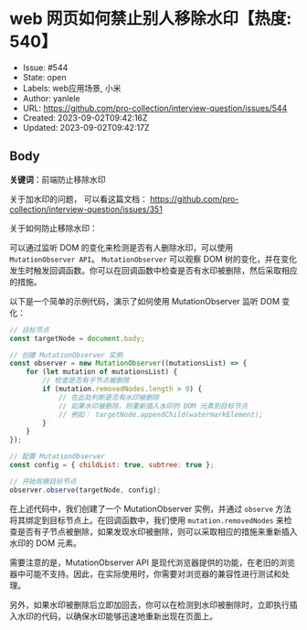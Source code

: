 # web 网页如何禁止别人移除水印【热度: 540】

- Issue: #544
- State: open
- Labels: web应用场景, 小米
- Author: yanlele
- URL: https://github.com/pro-collection/interview-question/issues/544
- Created: 2023-09-02T09:42:16Z
- Updated: 2023-09-02T09:42:17Z

## Body

**关键词**：前端防止移除水印

关于加水印的问题， 可以看这篇文档： https://github.com/pro-collection/interview-question/issues/351

关于如何防止移除水印：

可以通过监听 DOM 的变化来检测是否有人删除水印，可以使用 `MutationObserver API`。
`MutationObserver` 可以观察 DOM 树的变化，并在变化发生时触发回调函数。你可以在回调函数中检查是否有水印被删除，然后采取相应的措施。

以下是一个简单的示例代码，演示了如何使用 MutationObserver 监听 DOM 变化：

```javascript
// 目标节点
const targetNode = document.body;

// 创建 MutationObserver 实例
const observer = new MutationObserver((mutationsList) => {
    for (let mutation of mutationsList) {
        // 检查是否有子节点被删除
        if (mutation.removedNodes.length > 0) {
            // 在此处判断是否有水印被删除
            // 如果水印被删除，则重新插入水印的 DOM 元素到目标节点
            // 例如： targetNode.appendChild(watermarkElement);
        }
    }
});

// 配置 MutationObserver
const config = { childList: true, subtree: true };

// 开始观察目标节点
observer.observe(targetNode, config);
```

在上述代码中，我们创建了一个 MutationObserver 实例，并通过 `observe` 方法将其绑定到目标节点上。在回调函数中，我们使用 `mutation.removedNodes` 来检查是否有子节点被删除，如果发现水印被删除，则可以采取相应的措施来重新插入水印的 DOM 元素。

需要注意的是，MutationObserver API 是现代浏览器提供的功能，在老旧的浏览器中可能不支持。因此，在实际使用时，你需要对浏览器的兼容性进行测试和处理。

另外，如果水印被删除后立即加回去，你可以在检测到水印被删除时，立即执行插入水印的代码，以确保水印能够迅速地重新出现在页面上。

